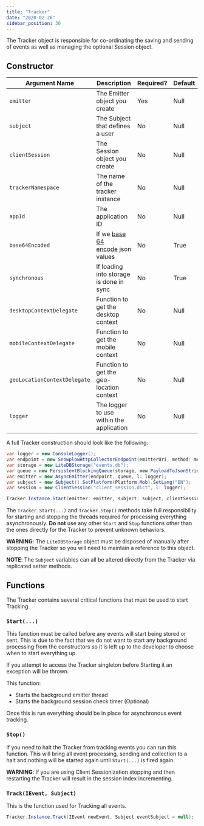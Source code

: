```yaml
---
title: "Tracker"
date: "2020-02-26"
sidebar_position: 30
---
```


The Tracker object is responsible for co-ordinating the saving and sending of events as well as managing the optional Session object.

## Constructor

| **Argument Name** | **Description** | **Required?** | **Default** |
| --- | --- | --- | --- |
| `emitter` | The Emitter object you create | Yes | Null |
| `subject` | The Subject that defines a user | No | Null |
| `clientSession` | The Session object you create | No | Null |
| `trackerNamespace` | The name of the tracker instance | No | Null |
| `appId` | The application ID | No | Null |
| `base64Encoded` | If we [base 64 encode](https://en.wikipedia.org/wiki/Base64) json values | No | True |
| `synchronous` | If loading into storage is done in sync | No | True |
| `desktopContextDelegate` | Function to get the desktop context | No | Null |
| `mobileContextDelegate` | Function to get the mobile context | No | Null |
| `geoLocationContextDelegate` | Function to get the geo-location context | No | Null |
| `logger` | The logger to use within the application | No | Null |

A full Tracker construction should look like the following:

```csharp
var logger = new ConsoleLogger();
var endpoint = new SnowplowHttpCollectorEndpoint(emitterUri, method: method, port: port, protocol: protocol, l: logger);
var storage = new LiteDBStorage("events.db");
var queue = new PersistentBlockingQueue(storage, new PayloadToJsonString());
var emitter = new AsyncEmitter(endpoint, queue, l: logger);
var subject = new Subject().SetPlatform(Platform.Mob).SetLang("EN");
var session = new ClientSession("client_session.dict", l: logger);

Tracker.Instance.Start(emitter: emitter, subject: subject, clientSession: session, trackerNamespace: "some namespace", appId: "some appid", encodeBase64: true, l: logger);
```

The `Tracker.Start(...)` and `Tracker.Stop()` methods take full responsibility for starting and stopping the threads required for processing everything asynchronously. **Do not** use any other `Start` and `Stop` functions other than the ones directly for the Tracker to prevent unknown behaviors.

**WARNING**: The `LiteDBStorage` object must be disposed of manually after stopping the Tracker so you will need to maintain a reference to this object.

**NOTE**: The `Subject` variables can all be altered directly from the Tracker via replicated setter methods.

## Functions

The Tracker contains several critical functions that must be used to start Tracking.

### `Start(...)`

This function must be called before any events will start being stored or sent. This is due to the fact that we do not want to start any background processing from the constructors so it is left up to the developer to choose when to start everything up.

If you attempt to access the Tracker singleton before Starting it an exception will be thrown.

This function:

- Starts the background emitter thread
- Starts the background session check timer (Optional)

Once this is run everything should be in place for asynchronous event tracking.

### `Stop()`

If you need to halt the Tracker from tracking events you can run this function. This will bring all event processing, sending and collection to a halt and nothing will be started again until `Start(...)` is fired again.

**WARNING**: If you are using Client Sessionization stopping and then restarting the Tracker will result in the session index incrementing.

### `Track(IEvent, Subject)`

This is the function used for Tracking all events.

```csharp
Tracker.Instance.Track(IEvent newEvent, Subject eventSubject = null);
```
